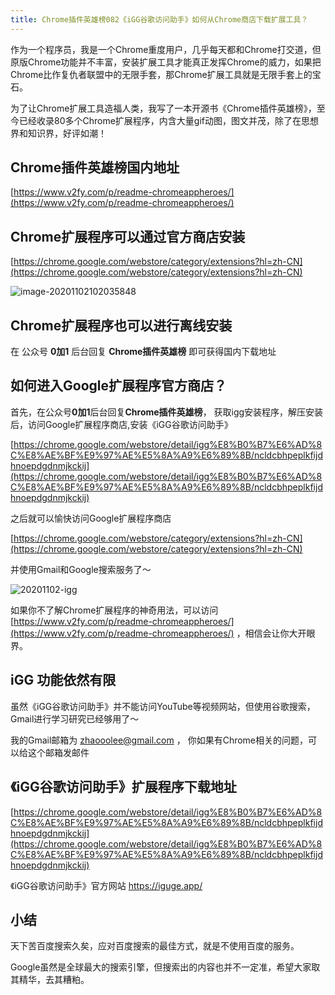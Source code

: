 ```yaml
---
title: Chrome插件英雄榜082《iGG谷歌访问助手》如何从Chrome商店下载扩展工具？
---
```


作为一个程序员，我是一个Chrome重度用户，几乎每天都和Chrome打交道，但原版Chrome功能并不丰富，安装扩展工具才能真正发挥Chrome的威力，如果把Chrome比作复仇者联盟中的无限手套，那Chrome扩展工具就是无限手套上的宝石。




为了让Chrome扩展工具造福人类，我写了一本开源书《Chrome插件英雄榜》，至今已经收录80多个Chrome扩展程序，内含大量gif动图，图文并茂，除了在思想界和知识界，好评如潮！

## Chrome插件英雄榜国内地址

[https://www.v2fy.com/p/readme-chromeappheroes/](https://www.v2fy.com/p/readme-chromeappheroes/)


## Chrome扩展程序可以通过官方商店安装
[https://chrome.google.com/webstore/category/extensions?hl=zh-CN](https://chrome.google.com/webstore/category/extensions?hl=zh-CN)



![image-20201102102035848](https://www.v2fy.com/asset/0i/ChromeAppHeroes/page/082-iguge-2020-11-02.assets/image-20201102102035848.png)

## Chrome扩展程序也可以进行离线安装

在 公众号 **0加1** 后台回复 **Chrome插件英雄榜** 即可获得国内下载地址



## 如何进入Google扩展程序官方商店？



首先，在公众号**0加1**后台回复**Chrome插件英雄榜**， 获取igg安装程序，解压安装后，访问Google扩展程序商店,安装《iGG谷歌访问助手》

[https://chrome.google.com/webstore/detail/igg%E8%B0%B7%E6%AD%8C%E8%AE%BF%E9%97%AE%E5%8A%A9%E6%89%8B/ncldcbhpeplkfijdhnoepdgdnmjkckij](https://chrome.google.com/webstore/detail/igg%E8%B0%B7%E6%AD%8C%E8%AE%BF%E9%97%AE%E5%8A%A9%E6%89%8B/ncldcbhpeplkfijdhnoepdgdnmjkckij)

之后就可以愉快访问Google扩展程序商店

[https://chrome.google.com/webstore/category/extensions?hl=zh-CN](https://chrome.google.com/webstore/category/extensions?hl=zh-CN)

并使用Gmail和Google搜索服务了～



![20201102-igg](https://www.v2fy.com/asset/0i/ChromeAppHeroes/page/082-iguge-2020-11-02.assets/20201102-igg.gif)





如果你不了解Chrome扩展程序的神奇用法，可以访问 [https://www.v2fy.com/p/readme-chromeappheroes/](https://www.v2fy.com/p/readme-chromeappheroes/)  ，相信会让你大开眼界。



## iGG 功能依然有限

虽然《iGG谷歌访问助手》并不能访问YouTube等视频网站，但使用谷歌搜索，Gmail进行学习研究已经够用了～

我的Gmail邮箱为 zhaooolee@gmail.com ， 你如果有Chrome相关的问题，可以给这个邮箱发邮件





## 《iGG谷歌访问助手》扩展程序下载地址

[https://chrome.google.com/webstore/detail/igg%E8%B0%B7%E6%AD%8C%E8%AE%BF%E9%97%AE%E5%8A%A9%E6%89%8B/ncldcbhpeplkfijdhnoepdgdnmjkckij](https://chrome.google.com/webstore/detail/igg%E8%B0%B7%E6%AD%8C%E8%AE%BF%E9%97%AE%E5%8A%A9%E6%89%8B/ncldcbhpeplkfijdhnoepdgdnmjkckij)


《iGG谷歌访问助手》官方网站  https://iguge.app/


## 小结



天下苦百度搜索久矣，应对百度搜索的最佳方式，就是不使用百度的服务。

Google虽然是全球最大的搜索引擎，但搜索出的内容也并不一定准，希望大家取其精华，去其糟粕。





